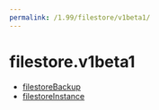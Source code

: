 ```yaml
---
permalink: /1.99/filestore/v1beta1/
---
```


# filestore.v1beta1



* [filestoreBackup](filestoreBackup.md)
* [filestoreInstance](filestoreInstance.md)